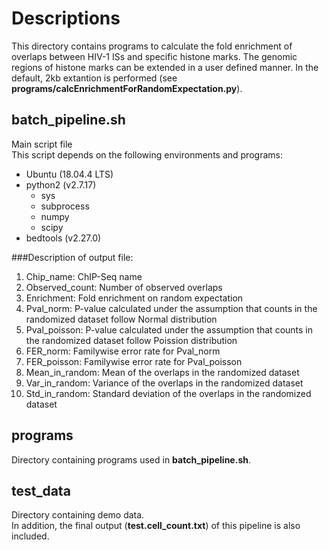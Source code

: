 # Descriptions

This directory contains programs to calculate the fold enrichment of overlaps between HIV-1 ISs and specific histone marks.
The genomic regions of histone marks can be extended in a user defined manner. In the default, 2kb extantion is performed (see **programs/calcEnrichmentForRandomExpectation.py**). 

## batch\_pipeline.sh
Main script file  
This script depends on the following environments and programs:
* Ubuntu (18.04.4 LTS)
* python2 (v2.7.17)
  * sys
  * subprocess
  * numpy
  * scipy
* bedtools (v2.27.0)

###Description of output file:
1. Chip_name: ChIP-Seq name
2. Observed_count: Number of observed overlaps
3. Enrichment: Fold enrichment on random expectation
4. Pval\_norm: P-value calculated under the assumption that counts in the randomized dataset follow Normal distribution
5. Pval\_poisson: P-value calculated under the assumption that counts in the randomized dataset follow Poission distribution
6. FER\_norm: Familywise error rate for Pval\_norm
7. FER\_poisson: Familywise error rate for Pval\_poisson
8. Mean\_in\_random: Mean of the overlaps in the randomized dataset
9. Var\_in\_random: Variance of the overlaps in the randomized dataset
10. Std\_in\_random: Standard deviation of the overlaps in the randomized dataset


## programs
Directory containing programs used in **batch\_pipeline.sh**.


## test_data
Directory containing demo data.  
In addition, the final output (**test.cell_count.txt**) of this pipeline is also included.

